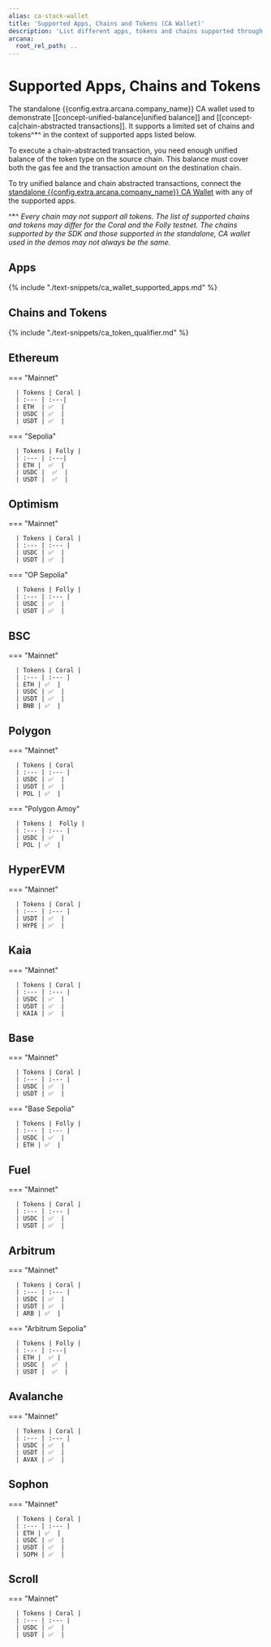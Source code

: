 ```yaml
---
alias: ca-stack-wallet
title: 'Supported Apps, Chains and Tokens (CA Wallet)'
description: 'List different apps, tokens and chains supported through the Arcana Chain Abstraction feature.'
arcana:
  root_rel_path: ..
---
```


# Supported Apps, Chains and Tokens

The standalone {{config.extra.arcana.company_name}} CA wallet used to demonstrate [[concept-unified-balance|unified balance]] and [[concept-ca|chain-abstracted transactions]]. It supports a limited set of chains and tokens^*^ in the context of supported apps listed below.

To execute a chain-abstracted transaction, you need enough unified balance of the token type on the source chain. This balance must cover both the gas fee and the transaction amount on the destination chain.

To try unified balance and chain abstracted transactions, connect the [standalone {{config.extra.arcana.company_name}} CA Wallet]({{config.extra.arcana.ca_wallet_download_url}}) with any of the supported apps. 

^*^ *Every chain may not support all tokens. The list of supported chains and tokens may differ for the Coral and the Folly testnet. The chains supported by the SDK and those supported in the standalone, CA wallet used in the demos may not always be the same.*

## Apps

{% include "./text-snippets/ca_wallet_supported_apps.md" %}

## Chains and Tokens

{% include "./text-snippets/ca_token_qualifier.md" %}

## Ethereum

=== "Mainnet"

      | Tokens | Coral |
      | :--- | :---|
      | ETH  | ✅  |
      | USDC | ✅  |
      | USDT | ✅  |

=== "Sepolia"

      | Tokens | Folly |
      | :--- | :---|
      | ETH |  ✅  |
      | USDC |  ✅  |
      | USDT |  ✅  |

## Optimism

=== "Mainnet"

      | Tokens | Coral |
      | :--- | :--- |
      | USDC | ✅  |
      | USDT | ✅  |

=== "OP Sepolia"

      | Tokens | Folly |
      | :--- | :--- |
      | USDC | ✅  |
      | USDT | ✅  |

## BSC

=== "Mainnet"

      | Tokens | Coral |
      | :--- | :--- |
      | ETH | ✅  |
      | USDC | ✅  |
      | USDT | ✅  |
      | BNB | ✅  |

## Polygon

=== "Mainnet"

      | Tokens | Coral 
      | :--- | :--- |
      | USDC | ✅  |
      | USDT | ✅  | 
      | POL | ✅  |

=== "Polygon Amoy"

      | Tokens |  Folly |
      | :--- | :--- |
      | USDC | ✅  |
      | POL | ✅  |

## HyperEVM

=== "Mainnet"

      | Tokens | Coral |
      | :--- | :--- | 
      | USDT | ✅  |
      | HYPE | ✅  |

## Kaia

=== "Mainnet"

      | Tokens | Coral | 
      | :--- | :--- | 
      | USDC | ✅  | 
      | USDT | ✅  | 
      | KAIA | ✅  |

## Base

=== "Mainnet"

      | Tokens | Coral | 
      | :--- | :--- | 
      | USDC | ✅  |
      | USDT | ✅  |

=== "Base Sepolia"

      | Tokens | Folly |
      | :--- | :--- |
      | USDC | ✅  |
      | ETH | ✅  |  

## Fuel

=== "Mainnet"

      | Tokens | Coral |
      | :--- | :--- |
      | USDC | ✅  |
      | USDT | ✅  |

## Arbitrum

=== "Mainnet"

      | Tokens | Coral |
      | :--- | :--- |
      | USDC | ✅  |
      | USDT | ✅  |
      | ARB | ✅  |

=== "Arbitrum Sepolia"

      | Tokens | Folly |
      | :--- | :---|
      | ETH |  ✅ |
      | USDC |  ✅  |
      | USDT |  ✅  |

## Avalanche

=== "Mainnet"

      | Tokens | Coral | 
      | :--- | :--- |
      | USDC | ✅  |
      | USDT | ✅  |
      | AVAX | ✅  |

## Sophon

=== "Mainnet"

      | Tokens | Coral |
      | :--- | :--- |
      | ETH | ✅  |
      | USDC | ✅  |
      | USDT | ✅  | 
      | SOPH | ✅  |

## Scroll

=== "Mainnet"

      | Tokens | Coral |
      | :--- | :--- | 
      | USDC | ✅  |
      | USDT | ✅  |